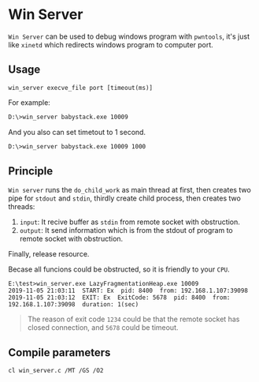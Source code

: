 # Win Server

`Win Server` can be used to debug windows program with `pwntools`, it's just like `xinetd` which redirects windows program to computer port.

## Usage

`win_server execve_file port [timeout(ms)]`

For example: 

```bash
D:\>win_server babystack.exe 10009
```

And you also can set timetout to 1 second.

```bash
D:\>win_server babystack.exe 10009 1000
```

## Principle

`Win server` runs the `do_child_work` as main thread at first, then creates two pipe for `stdout` and `stdin`, thirdly create child process, then creates two threads:

1. `input`: It recive buffer as `stdin` from remote socket with obstruction.
2. `output`: It send information which is from the stdout of program to remote socket with obstruction.

Finally, release resource.

Becase all funcions could be obstructed, so it is friendly to your `CPU`.

```
E:\test>win_server.exe LazyFragmentationHeap.exe 10009
2019-11-05 21:03:11  START: Ex  pid: 8400  from: 192.168.1.107:39098
2019-11-05 21:03:12  EXIT: Ex  ExitCode: 5678  pid: 8400  from: 192.168.1.107:39098  duration: 1(sec)
```

> The reason of exit code `1234` could be that the remote socket has closed connection, and `5678` could be timeout.

## Compile parameters

```bash
cl win_server.c /MT /GS /O2
```
